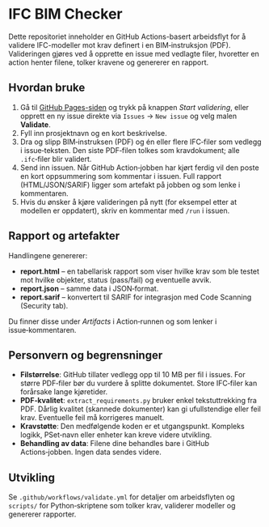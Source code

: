 # IFC BIM Checker

Dette repositoriet inneholder en GitHub Actions-basert arbeidsflyt for å validere IFC-modeller mot krav definert i en BIM‑instruksjon (PDF). Valideringen gjøres ved å opprette en issue med vedlagte filer, hvoretter en action henter filene, tolker kravene og genererer en rapport.

## Hvordan bruke

1. Gå til [GitHub Pages-siden](https://EddiePeddie-ai.github.io/ifc-bim-checker/) og trykk på knappen *Start validering*, eller opprett en ny issue direkte via `Issues` → `New issue` og velg malen **Validate**.
2. Fyll inn prosjektnavn og en kort beskrivelse.
3. Dra og slipp BIM‑instruksen (PDF) og én eller flere IFC‑filer som vedlegg i issue‑teksten. Den siste PDF‑filen tolkes som kravdokument; alle `.ifc`‑filer blir validert.
4. Send inn issuen. Når GitHub Action‑jobben har kjørt ferdig vil den poste en kort oppsummering som kommentar i issuen. Full rapport (HTML/JSON/SARIF) ligger som artefakt på jobben og som lenke i kommentaren.
5. Hvis du ønsker å kjøre valideringen på nytt (for eksempel etter at modellen er oppdatert), skriv en kommentar med `/run` i issuen.

## Rapport og artefakter

Handlingene genererer:
- **report.html** – en tabellarisk rapport som viser hvilke krav som ble testet mot hvilke objekter, status (pass/fail) og eventuelle avvik.
- **report.json** – samme data i JSON‑format.
- **report.sarif** – konvertert til SARIF for integrasjon med Code Scanning (Security tab).

Du finner disse under *Artifacts* i Action‑runnen og som lenker i issue‑kommentaren.

## Personvern og begrensninger

- **Filstørrelse**: GitHub tillater vedlegg opp til 10 MB per fil i issues. For større PDF‑filer bør du vurdere å splitte dokumentet. Store IFC‑filer kan forårsake lange kjøretider.
- **PDF‑kvalitet**: `extract_requirements.py` bruker enkel tekstuttrekking fra PDF. Dårlig kvalitet (skannede dokumenter) kan gi ufullstendige eller feil krav. Eventuelle feil må korrigeres manuelt.
- **Kravstøtte**: Den medfølgende koden er et utgangspunkt. Kompleks logikk, PSet‑navn eller enheter kan kreve videre utvikling.
- **Behandling av data**: Filene dine behandles bare i GitHub Actions‑jobben. Ingen data sendes videre.

## Utvikling

Se `.github/workflows/validate.yml` for detaljer om arbeidsflyten og `scripts/` for Python‑skriptene som tolker krav, validerer modeller og genererer rapporter.

